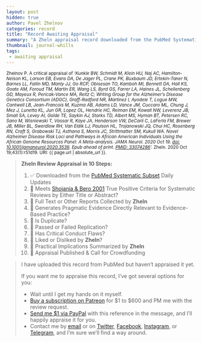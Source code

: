 ```yaml
---
layout: post
hidden: true
author: Pavel Zhelnov
categories: record
title: "Record Awaiting Appraisal"
summary: "A Zheln appraisal record downloaded from the PubMed Systematic Subset daily updates."
thumbnail: journal-whills
tags:
 - awaiting appraisal
---
```


<small id="citation">Zhelnov P. A critical appraisal of _‘Kunkle BW, Schmidt M, Klein HU, Naj AC, Hamilton-Nelson KL, Larson EB, Evans DA, De Jager PL, Crane PK, Buxbaum JD, Ertekin-Taner N, Barnes LL, Fallin MD, Manly JJ, Go RCP, Obisesan TO, Kamboh MI, Bennett DA, Hall KS, Goate AM, Foroud TM, Martin ER, Wang LS, Byrd GS, Farrer LA, Haines JL, Schellenberg GD, Mayeux R, Pericak-Vance MA, Reitz C; Writing Group for the Alzheimer’s Disease Genetics Consortium (ADGC), Graff-Radford NR, Martinez I, Ayodele T, Logue MW, Cantwell LB, Jean-Francois M, Kuzma AB, Adams LD, Vance JM, Cuccaro ML, Chung J, Mez J, Lunetta KL, Jun GR, Lopez OL, Hendrie HC, Reiman EM, Kowall NW, Leverenz JB, Small SA, Levey AI, Golde TE, Saykin AJ, Starks TD, Albert MS, Hyman BT, Petersen RC, Sano M, Wisniewski T, Vassar R, Kaye JA, Henderson VW, DeCarli C, LaFerla FM, Brewer JB, Miller BL, Swerdlow RH, Van Eldik LJ, Paulson HL, Trojanowski JQ, Chui HC, Rosenberg RN, Craft S, Grabowski TJ, Asthana S, Morris JC, Strittmatter SM, Kukull WA. Novel Alzheimer Disease Risk Loci and Pathways in African American Individuals Using the African Genome Resources Panel: A Meta-analysis. JAMA Neurol. 2020 Oct 19. [doi: 10.1001/jamaneurol.2020.3536](https://doi.org/10.1001/jamaneurol.2020.3536). Epub ahead of print. [PMID: 33074286](https://pubmed.gov/33074286)’._ Zheln. 2020 Oct 19;43(1):r51d19. URI: {{ page.url | absolute_url }}.</small>

> **Zheln Review Appraisal in 10 Steps:**
>
> 1. ✅ Downloaded from the [PubMed Systematic Subset](https://github.com/p1m-ortho/qs-global-ortho-search-queries/blob/global-sr-query/README.md) Daily Updates
> 2. 🔄 Meets [Shojania & Bero 2001](https://www.researchgate.net/publication/11820967_Taking_Advantage_of_the_Explosion_of_Systematic_Reviews_An_Efficient_MEDLINE_Search_Strategy) True Positive Criteria for Systematic Reviews by Either Title or Abstract?
> 3. 🔄 Full Text or Other Reports Collected by **Zheln**
> 4. 🔄 Generates Pragmatic Evidence Directly Relevant to Evidence-Based Practice?
> 5. 🔄 Is Duplicate?
> 6. 🔄 Passed or Failed Replication?
> 7. 🔄 Has Critical Conduct Flaws?
> 8. 🔄 Liked or Disliked by **Zheln**?
> 9. 🔄 Practical Implications Summarized by **Zheln**
> 10. 🔄 Appraisal Published & Call for Crowdfunding

> I have uploaded this record from PubMed but haven’t appraised it yet.
>
> If you want me to appraise this record, I’ve got several options for you:
> * Wait until I get my hands on it myself.
> * [Buy a subscription on Patreon](https://patreon.com/zheln) for $1 to $600 and PM me with the review request.
> * [Send me $1 via PayPal](https://paypal.me/pjelnov) with this reference in the message, and I’ll happily appraise it for you.
> * Contact me by [email](mailto:pavel@zheln.com) or on [Twitter](https://twitter.com/drzhelnov), [Facebook](https://facebook.com/drzhelnov), [Instagram](https://instagram.com/igzheln), or [Telegram](https://t.me/drzhelnov), and I’m sure we’ll find a way around.
